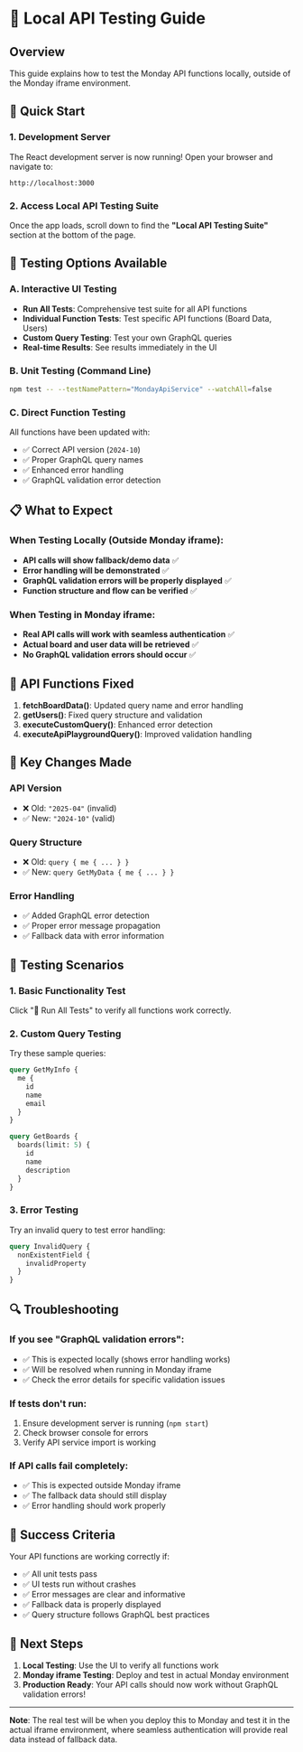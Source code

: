 # 🧪 Local API Testing Guide

## Overview
This guide explains how to test the Monday API functions locally, outside of the Monday iframe environment.

## 🚀 Quick Start

### 1. Development Server
The React development server is now running! Open your browser and navigate to:
```
http://localhost:3000
```

### 2. Access Local API Testing Suite
Once the app loads, scroll down to find the **"Local API Testing Suite"** section at the bottom of the page.

## 🧰 Testing Options Available

### A. Interactive UI Testing
- **Run All Tests**: Comprehensive test suite for all API functions
- **Individual Function Tests**: Test specific API functions (Board Data, Users)
- **Custom Query Testing**: Test your own GraphQL queries
- **Real-time Results**: See results immediately in the UI

### B. Unit Testing (Command Line)
```bash
npm test -- --testNamePattern="MondayApiService" --watchAll=false
```

### C. Direct Function Testing
All functions have been updated with:
- ✅ Correct API version (`2024-10`)
- ✅ Proper GraphQL query names
- ✅ Enhanced error handling
- ✅ GraphQL validation error detection

## 📋 What to Expect

### When Testing Locally (Outside Monday iframe):
- **API calls will show fallback/demo data** ✅
- **Error handling will be demonstrated** ✅
- **GraphQL validation errors will be properly displayed** ✅
- **Function structure and flow can be verified** ✅

### When Testing in Monday iframe:
- **Real API calls will work with seamless authentication** ✅
- **Actual board and user data will be retrieved** ✅
- **No GraphQL validation errors should occur** ✅

## 🔧 API Functions Fixed

1. **fetchBoardData()**: Updated query name and error handling
2. **getUsers()**: Fixed query structure and validation
3. **executeCustomQuery()**: Enhanced error detection
4. **executeApiPlaygroundQuery()**: Improved validation handling

## 🎯 Key Changes Made

### API Version
- ❌ Old: `"2025-04"` (invalid)
- ✅ New: `"2024-10"` (valid)

### Query Structure
- ❌ Old: `query { me { ... } }`
- ✅ New: `query GetMyData { me { ... } }`

### Error Handling
- ✅ Added GraphQL error detection
- ✅ Proper error message propagation
- ✅ Fallback data with error information

## 🧪 Testing Scenarios

### 1. Basic Functionality Test
Click "🚀 Run All Tests" to verify all functions work correctly.

### 2. Custom Query Testing
Try these sample queries:
```graphql
query GetMyInfo { 
  me { 
    id 
    name 
    email 
  } 
}
```

```graphql
query GetBoards { 
  boards(limit: 5) { 
    id 
    name 
    description 
  } 
}
```

### 3. Error Testing
Try an invalid query to test error handling:
```graphql
query InvalidQuery { 
  nonExistentField { 
    invalidProperty 
  } 
}
```

## 🔍 Troubleshooting

### If you see "GraphQL validation errors":
- ✅ This is expected locally (shows error handling works)
- ✅ Will be resolved when running in Monday iframe
- ✅ Check the error details for specific validation issues

### If tests don't run:
1. Ensure development server is running (`npm start`)
2. Check browser console for errors
3. Verify API service import is working

### If API calls fail completely:
- ✅ This is expected outside Monday iframe
- ✅ The fallback data should still display
- ✅ Error handling should work properly

## 🎉 Success Criteria

Your API functions are working correctly if:
- ✅ All unit tests pass
- ✅ UI tests run without crashes
- ✅ Error messages are clear and informative
- ✅ Fallback data is properly displayed
- ✅ Query structure follows GraphQL best practices

## 🚀 Next Steps

1. **Local Testing**: Use the UI to verify all functions work
2. **Monday iframe Testing**: Deploy and test in actual Monday environment
3. **Production Ready**: Your API calls should now work without GraphQL validation errors!

---

**Note**: The real test will be when you deploy this to Monday and test it in the actual iframe environment, where seamless authentication will provide real data instead of fallback data. 